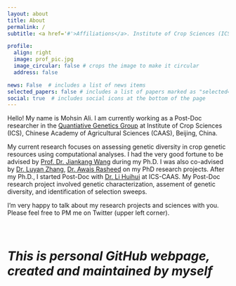 ```yaml
---
layout: about
title: About
permalink: /
subtitle: <a href='#'>Affiliations</a>. Institute of Crop Sciences (ICS), Chinese Academy of Agricultural Sciences (CAAS), Beijing, China.

profile:
  align: right
  image: prof_pic.jpg
  image_circular: false # crops the image to make it circular
  address: false

news: False  # includes a list of news items
selected_papers: false # includes a list of papers marked as "selected={true}"
social: true  # includes social icons at the bottom of the page
---
```


Hello! My name is Mohsin Ali. I am currently working as a Post-Doc researcher in the [Quantiative Genetics Group](https://isbreeding.caas.cn/) at Institute of Crop Sciences (ICS), Chinese Academy of Agricultural Sciences (CAAS), Beijing, China. 

My current research focuses on assessing genetic diversity in crop genetic resources using computational analyses. I had the very good fortune to be advised by [Prof. Dr. Jiankang Wang](https://isbreedingen.caas.cn/member/staff/294609.htm) during my Ph.D. I was also co-advised by [Dr. Luyan Zhang](https://isbreedingen.caas.cn/member/staff/294611.htm), [Dr. Awais Rasheed](http://www.qau.edu.pk/profile.php?id=804030) on my PhD research projects. After my Ph.D., I started Post-Doc with [Dr. Li Huihui](https://isbreedingen.caas.cn/member/staff/294610.htm) at ICS-CAAS. My Post-Doc research project involved genetic characterization, assement of genetic diversity, and identification of selection sweeps.  

I’m very happy to talk about my research projects and sciences with you. Please feel free to PM me on Twitter (upper left corner).  
<br/><br/>  
# _This is personal GitHub webpage, created and maintained by myself_
